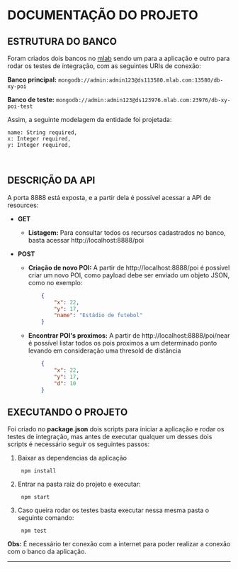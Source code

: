 DOCUMENTAÇÃO DO PROJETO
===========================================


## **ESTRUTURA DO BANCO**
 
Foram criados dois bancos no [mlab](https://mlab.com) sendo um para a aplicação e outro para rodar os testes de integração, com as seguintes URIs de conexão:

 **Banco principal:** `mongodb://admin:admin123@ds113580.mlab.com:13580/db-xy-poi`

**Banco de teste:** `mongodb://admin:admin123@ds123976.mlab.com:23976/db-xy-poi-test`

Assim, a seguinte modelagem da entidade foi projetada:

    name: String required,
    x: Integer required,
    y: Integer required,

<br/>

## **DESCRIÇÃO DA API**

A porta 8888 está exposta, e a partir dela é possível acessar a API de resources:

- **GET**
  - **Listagem:** Para consultar todos os recursos cadastrados no banco, basta acessar http://localhost:8888/poi 

- **POST**
    - **Criação de novo POI:** A partir de http://localhost:8888/poi é possível criar um novo POI, como payload debe ser enviado um objeto JSON, como no exemplo:
            
        ```json
            {
                "x": 22,
                "y": 17,
                "name": "Estádio de futebol"
            }
        ```
            

    - **Encontrar POI's proximos:** A partir de http://localhost:8888/poi/near é possível listar todos os pois proximos a um determinado ponto levando em consideração uma thresold de distância

        ```json
            {
                "x": 22,
                "y": 17,
                "d": 10
            }
        ```


## **EXECUTANDO O PROJETO**

Foi criado no **package.json** dois scripts para iniciar a aplicação e rodar os testes de integração, mas antes de executar qualquer um desses dois scripts é necessário seguir os seguintes passos:
  1. Baixar as dependencias da aplicação
        
          npm install

  1. Entrar na pasta raiz do projeto e executar:
          
          npm start

  1. Caso queira rodar os testes basta executar nessa mesma pasta o seguinte comando:
  
          npm test

  **Obs:** É necessário ter conexão com a internet para poder realizar a conexão com o banco da aplicação.

----------